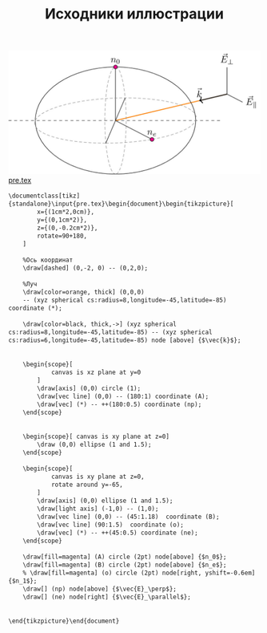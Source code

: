 ﻿---
title: "Исходники иллюстрации"
type: "notpost"
---
<a class="imag2" href="/cook/gallery/tikzpicture_91f8653dd3b3b317c120923b7bf51f2a.tex"><img src="/cook/gallery/tikzpicture_91f8653dd3b3b317c120923b7bf51f2a.pdf.jpg" alt=""></a>
<a href="/cook/gallery/pre">pre.tex</a>
<pre><code class="language-latex">\documentclass[tikz]{standalone}\input{pre.tex}\begin{document}\begin{tikzpicture}[
		x={(1cm*2,0cm)},
		y={(0,1cm*2)},
		z={(0,-0.2cm*2)},
		rotate=90+180,
	]
	
	%Ось координат
	\draw[dashed] (0,-2, 0) -- (0,2,0); 
	
	%Луч
	\draw[color=orange, thick] (0,0,0)
	-- (xyz spherical cs:radius=8,longitude=-45,latitude=-85) coordinate (*);
	
	\draw[color=black, thick,->] (xyz spherical cs:radius=8,longitude=-45,latitude=-85) -- (xyz spherical cs:radius=6,longitude=-45,latitude=-85) node [above] {$\vec{k}$};
	

	\begin{scope}[
			canvas is xz plane at y=0
		]
		\draw[axis] (0,0) circle (1);
		\draw[vec line] (0,0) -- (180:1) coordinate (A);
		\draw[vec] (*) -- ++(180:0.5) coordinate (np);
	\end{scope}
	
	
	\begin{scope}[ canvas is xy plane at z=0]
		\draw (0,0) ellipse (1 and 1.5);
	\end{scope}
	
	\begin{scope}[
			canvas is xy plane at z=0,
			rotate around y=-65,
		]
		\draw[axis] (0,0) ellipse (1 and 1.5);
		\draw[light axis] (-1,0) -- (1,0);
		\draw[vec line] (0,0) -- (45:1.18)  coordinate (B);
		\draw[vec line] (90:1.5)  coordinate (o);
		\draw[vec] (*) -- ++(45:0.5) coordinate (ne);
	\end{scope}
	
	\draw[fill=magenta] (A) circle (2pt) node[above] {$n_0$};
	\draw[fill=magenta] (B) circle (2pt) node[above] {$n_e$};
	% \draw[fill=magenta] (o) circle (2pt) node[right, yshift=-0.6em] {$n_1$};
	\draw[] (np) node[above] {$\vec{E}_\perp$};
	\draw[] (ne) node[right] {$\vec{E}_\parallel$};
	

\end{tikzpicture}\end{document}</code></pre>